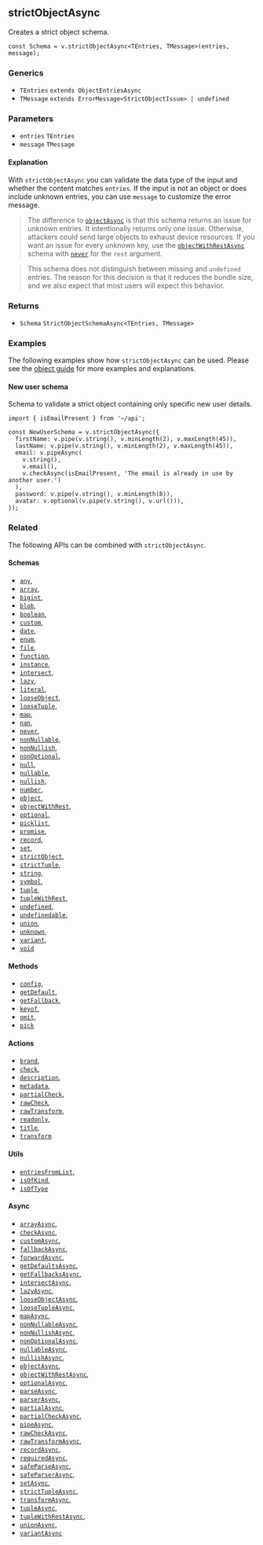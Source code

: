 strictObjectAsync
-----------------

Creates a strict object schema.

    const Schema = v.strictObjectAsync<TEntries, TMessage>(entries, message);
    

### Generics

*   `TEntries` `extends ObjectEntriesAsync`
*   `TMessage` `extends ErrorMessage<StrictObjectIssue> | undefined`

### Parameters

*   `entries` `TEntries`
*   `message` `TMessage`

#### Explanation

With `strictObjectAsync` you can validate the data type of the input and whether the content matches `entries`. If the input is not an object or does include unknown entries, you can use `message` to customize the error message.

> The difference to [`objectAsync`](objectAsync.md) is that this schema returns an issue for unknown entries. It intentionally returns only one issue. Otherwise, attackers could send large objects to exhaust device resources. If you want an issue for every unknown key, use the [`objectWithRestAsync`](objectWithRestAsync.md) schema with [`never`](never.md) for the `rest` argument.

> This schema does not distinguish between missing and `undefined` entries. The reason for this decision is that it reduces the bundle size, and we also expect that most users will expect this behavior.

### Returns

*   `Schema` `StrictObjectSchemaAsync<TEntries, TMessage>`

### Examples

The following examples show how `strictObjectAsync` can be used. Please see the [object guide](../guides/objects.md) for more examples and explanations.

#### New user schema

Schema to validate a strict object containing only specific new user details.

    import { isEmailPresent } from '~/api';
    
    const NewUserSchema = v.strictObjectAsync({
      firstName: v.pipe(v.string(), v.minLength(2), v.maxLength(45)),
      lastName: v.pipe(v.string(), v.minLength(2), v.maxLength(45)),
      email: v.pipeAsync(
        v.string(),
        v.email(),
        v.checkAsync(isEmailPresent, 'The email is already in use by another user.')
      ),
      password: v.pipe(v.string(), v.minLength(8)),
      avatar: v.optional(v.pipe(v.string(), v.url())),
    });
    

### Related

The following APIs can be combined with `strictObjectAsync`.

#### Schemas

*   [`any`](any.md),
*   [`array`](array.md),
*   [`bigint`](bigint.md),
*   [`blob`](blob.md),
*   [`boolean`](boolean.md),
*   [`custom`](custom.md),
*   [`date`](date.md),
*   [`enum`](enum.md),
*   [`file`](file.md),
*   [`function`](function.md),
*   [`instance`](instance.md),
*   [`intersect`](intersect.md),
*   [`lazy`](lazy.md),
*   [`literal`](literal.md),
*   [`looseObject`](looseObject.md),
*   [`looseTuple`](looseTuple.md),
*   [`map`](map.md),
*   [`nan`](nan.md),
*   [`never`](never.md),
*   [`nonNullable`](nonNullable.md),
*   [`nonNullish`](nonNullish.md),
*   [`nonOptional`](nonOptional.md),
*   [`null`](null.md),
*   [`nullable`](nullable.md),
*   [`nullish`](nullish.md),
*   [`number`](number.md),
*   [`object`](object.md),
*   [`objectWithRest`](objectWithRest.md),
*   [`optional`](optional.md),
*   [`picklist`](picklist.md),
*   [`promise`](promise.md),
*   [`record`](record.md),
*   [`set`](set.md),
*   [`strictObject`](strictObject.md),
*   [`strictTuple`](strictTuple.md),
*   [`string`](string.md),
*   [`symbol`](symbol.md),
*   [`tuple`](tuple.md),
*   [`tupleWithRest`](tupleWithRest.md),
*   [`undefined`](undefined.md),
*   [`undefinedable`](undefinedable.md),
*   [`union`](union.md),
*   [`unknown`](unknown.md),
*   [`variant`](variant.md),
*   [`void`](void.md)

#### Methods

*   [`config`](config.md),
*   [`getDefault`](getDefault.md),
*   [`getFallback`](getFallback.md),
*   [`keyof`](keyof.md),
*   [`omit`](omit.md),
*   [`pick`](pick.md)

#### Actions

*   [`brand`](brand.md),
*   [`check`](check.md),
*   [`description`](description.md),
*   [`metadata`](metadata.md),
*   [`partialCheck`](partialCheck.md),
*   [`rawCheck`](rawCheck.md),
*   [`rawTransform`](rawTransform.md),
*   [`readonly`](readonly.md),
*   [`title`](title.md),
*   [`transform`](transform.md)

#### Utils

*   [`entriesFromList`](entriesFromList.md),
*   [`isOfKind`](isOfKind.md),
*   [`isOfType`](isOfType.md)

#### Async

*   [`arrayAsync`](arrayAsync.md),
*   [`checkAsync`](checkAsync.md),
*   [`customAsync`](customAsync.md),
*   [`fallbackAsync`](fallbackAsync.md),
*   [`forwardAsync`](forwardAsync.md),
*   [`getDefaultsAsync`](getDefaultsAsync.md),
*   [`getFallbacksAsync`](getFallbacksAsync.md),
*   [`intersectAsync`](intersectAsync.md),
*   [`lazyAsync`](lazyAsync.md),
*   [`looseObjectAsync`](looseObjectAsync.md),
*   [`looseTupleAsync`](looseTupleAsync.md),
*   [`mapAsync`](mapAsync.md),
*   [`nonNullableAsync`](nonNullableAsync.md),
*   [`nonNullishAsync`](nonNullishAsync.md),
*   [`nonOptionalAsync`](nonOptionalAsync.md),
*   [`nullableAsync`](nullableAsync.md),
*   [`nullishAsync`](nullishAsync.md),
*   [`objectAsync`](objectAsync.md),
*   [`objectWithRestAsync`](objectWithRestAsync.md),
*   [`optionalAsync`](optionalAsync.md),
*   [`parseAsync`](parseAsync.md),
*   [`parserAsync`](parserAsync.md),
*   [`partialAsync`](partialAsync.md),
*   [`partialCheckAsync`](partialCheckAsync.md),
*   [`pipeAsync`](pipeAsync.md),
*   [`rawCheckAsync`](rawCheckAsync.md),
*   [`rawTransformAsync`](rawTransformAsync.md),
*   [`recordAsync`](recordAsync.md),
*   [`requiredAsync`](requiredAsync.md),
*   [`safeParseAsync`](safeParseAsync.md),
*   [`safeParserAsync`](safeParserAsync.md),
*   [`setAsync`](setAsync.md),
*   [`strictTupleAsync`](strictTupleAsync.md),
*   [`transformAsync`](transformAsync.md),
*   [`tupleAsync`](tupleAsync.md),
*   [`tupleWithRestAsync`](tupleWithRestAsync.md),
*   [`unionAsync`](unionAsync.md),
*   [`variantAsync`](variantAsync.md)